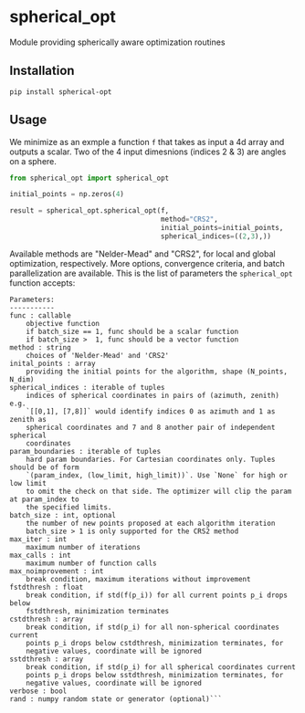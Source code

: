 # spherical_opt

Module providing spherically aware optimization routines

## Installation

`pip install spherical-opt`

## Usage

We minimize as an exmple a function `f` that takes as input a 4d array and outputs a scalar. Two of the 4 input dimesnions (indices 2 & 3) are angles on a sphere.

```python
from spherical_opt import spherical_opt

initial_points = np.zeros(4)

result = spherical_opt.spherical_opt(f,
                                     method="CRS2",
                                     initial_points=initial_points,
                                     spherical_indices=((2,3),))
```

Available methods are "Nelder-Mead" and "CRS2", for local and global optimization, respectively. More options, convergence criteria, and batch parallelization are available. This is the list of parameters the `spherical_opt` function accepts:

```
Parameters:
-----------
func : callable
    objective function
    if batch_size == 1, func should be a scalar function
    if batch_size >  1, func should be a vector function
method : string
    choices of 'Nelder-Mead' and 'CRS2'
inital_points : array
    providing the initial points for the algorithm, shape (N_points, N_dim)
spherical_indices : iterable of tuples
    indices of spherical coordinates in pairs of (azimuth, zenith) e.g.
    `[[0,1], [7,8]]` would identify indices 0 as azimuth and 1 as zenith as
    spherical coordinates and 7 and 8 another pair of independent spherical
    coordinates
param_boundaries : iterable of tuples
    hard param boundaries. For Cartesian coordinates only. Tuples should be of form
    `(param_index, (low_limit, high_limit))`. Use `None` for high or low limit
    to omit the check on that side. The optimizer will clip the param at param_index to
    the specified limits.
batch_size : int, optional 
    the number of new points proposed at each algorithm iteration
    batch_size > 1 is only supported for the CRS2 method
max_iter : int
    maximum number of iterations
max_calls : int
    maximum number of function calls
max_noimprovement : int
    break condition, maximum iterations without improvement
fstdthresh : float
    break condition, if std(f(p_i)) for all current points p_i drops below
    fstdthresh, minimization terminates
cstdthresh : array
    break condition, if std(p_i) for all non-spherical coordinates current
    points p_i drops below cstdthresh, minimization terminates, for
    negative values, coordinate will be ignored
sstdthresh : array
    break condition, if std(p_i) for all spherical coordinates current
    points p_i drops below sstdthresh, minimization terminates, for
    negative values, coordinate will be ignored
verbose : bool
rand : numpy random state or generator (optional)```
